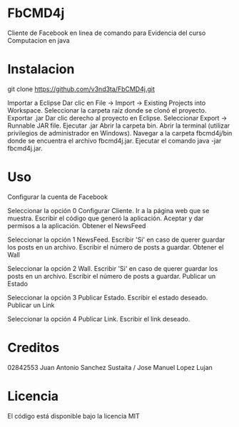 # FbCMD4j
Cliente de Facebook en linea de comando para Evidencia del curso Computacion en java

# Instalacion
git clone https://github.com/v3nd3ta/FbCMD4j.git

Importar a Eclipse
Dar clic en File -> Import -> Existing Projects into Workspace.
Seleccionar la carpeta raíz donde se clonó el proyecto.
Exportar .jar
Dar clic derecho al proyecto en Eclipse.
Seleccionar Export -> Runnable JAR file.
Ejecutar .jar
Abrir la carpeta bin.
Abrir la terminal (utilizar privilegios de administrador en Windows).
Navegar a la carpeta fbcmd4j/bin donde se encuentra el archivo fbcmd4j.jar.
Ejecutar el comando java -jar fbcmd4j.jar.

# Uso
Configurar la cuenta de Facebook

Seleccionar la opción 0 Configurar Cliente.
Ir a la página web que se muestra.
Escribir el código que generó la aplicación.
Aceptar y dar permisos a la aplicación.
Obtener el NewsFeed

Seleccionar la opción 1 NewsFeed.
Escribir 'Si' en caso de querer guardar los posts en un archivo.
Escribir el número de posts a guardar.
Obtener el Wall

Seleccionar la opción 2 Wall.
Escribir 'Si' en caso de querer guardar los posts en un archivo.
Escribir el número de posts a guardar.
Publicar un Estado

Seleccionar la opción 3 Publicar Estado.
Escribir el estado deseado.
Publicar un Link

Seleccionar la opción 4 Publicar Link.
Escribir el link deseado.

# Creditos
02842553 Juan Antonio Sanchez Sustaita / Jose Manuel Lopez Lujan

# Licencia
El código está disponible bajo la licencia MIT
